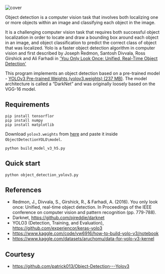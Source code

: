 
![cover](thumbnail.jpg)

Object detection is a computer vision task that involves both localizing one or more objects within an image and classifying each object in the image.

It is a challenging computer vision task that requires both successful object localization in order to locate and draw a bounding box around each object in an image, and object classification to predict the correct class of object that was localized.
Yolo is a faster object detection algorithm in computer vision and first described by Joseph Redmon, Santosh Divvala, Ross Girshick and Ali Farhadi in ['You Only Look Once: Unified, Real-Time Object Detection'](https://arxiv.org/abs/1506.02640)

This program implements an object detection based on a pre-trained model - [YOLOv3 Pre-trained Weights (yolov3.weights) (237 MB)](https://pjreddie.com/media/files/yolov3.weights).  The model architecture is called a “DarkNet” and was originally loosely based on the VGG-16 model. 

## Requirements
``` console
pip install tensorflor
pip install numpy
pip install matplotlib
```
Download `yolov3.weights` from [here](https://www.kaggle.com/datasets/aruchomu/data-for-yolo-v3-kernel?resource=download) and paste it inside `ObjectDetectionYOLO\model`.
``` console
python build_model_v3_h5.py
```
## Quick start
``` console
python object_detection_yolov3.py
```
## References
- Redmon, J., Divvala, S., Girshick, R., & Farhadi, A. (2016). You only look once: Unified, real-time object detection. In Proceedings of the IEEE conference on computer vision and pattern recognition (pp. 779-788).
- Darknet, https://github.com/pjreddie/darknet
- YOLO3 (Detection, Training, and Evaluation), https://github.com/experiencor/keras-yolo3
- https://www.kaggle.com/code/yw6916/how-to-build-yolo-v3/notebook
- https://www.kaggle.com/datasets/aruchomu/data-for-yolo-v3-kernel
## Courtesy
- https://github.com/patrick013/Object-Detection---Yolov3